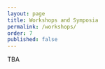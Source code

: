 ```yaml
---
layout: page
title: Workshops and Symposia
permalink: /workshops/
order: 7
published: false
---
```

TBA
